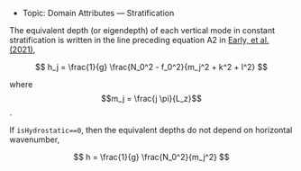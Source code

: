 - Topic: Domain Attributes — Stratification

The equivalent depth (or eigendepth) of each vertical mode in constant stratification is written in the line preceding equation A2 in [Early, et al. (2021)](https://doi.org/10.1017/jfm.2020.995),

$$
h_j = \frac{1}{g} \frac{N_0^2 - f_0^2}{m_j^2 + k^2 + l^2}
$$

where $$m_j = \frac{j \pi}{L_z}$$.

If `isHydrostatic==0`, then the equivalent depths do not depend on horizontal wavenumber,

$$
h = \frac{1}{g} \frac{N_0^2}{m_j^2}
$$
